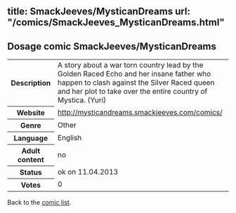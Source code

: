 title: SmackJeeves/MysticanDreams
url: "/comics/SmackJeeves_MysticanDreams.html"
---
Dosage comic SmackJeeves/MysticanDreams
-----------------------------------------

<table class="comicinfo">
<tr>
<th>Description</th><td>A story about a war torn country lead by the Golden Raced Echo and her insane father who happen to clash against the Silver Raced queen and her plot to take over the entire country of Mystica. (Yuri)</td>
</tr>
<tr>
<th>Website</th><td><a href="http://mysticandreams.smackjeeves.com/comics/">http://mysticandreams.smackjeeves.com/comics/</a></td>
</tr>
<tr>
<th>Genre</th><td>Other</td>
</tr>
<tr>
<th>Language</th><td>English</td>
</tr>
<tr>
<th>Adult content</th><td>no</td>
</tr>
<tr>
<th>Status</th><td>ok on 11.04.2013</td>
</tr>
<tr>
<th>Votes</th><td>0</div></td>
</tr>
</table>

Back to the [comic list](../comic-index.html).
